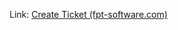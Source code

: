 
Link: [Create Ticket (fpt-software.com)](https://portal.fpt-software.com/secure/SSC01CreateTicket.jspa?processId=58&catalogId=14&issueKeys=)
